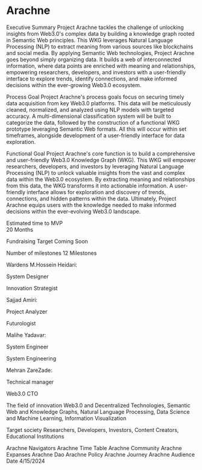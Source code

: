 # Arachne

Executive Summary 
Project Arachne tackles the challenge of unlocking insights from Web3.0's complex data by building a knowledge graph rooted in Semantic Web principles. This WKG leverages Natural Language Processing (NLP) to extract meaning from various sources like blockchains and social media. By applying Semantic Web technologies, Project Arachne goes beyond simply organizing data. It builds a web of interconnected information, where data points are enriched with meaning and relationships, empowering researchers, developers, and investors with a user-friendly interface to explore trends, identify connections, and make informed decisions within the ever-growing Web3.0 ecosystem.

Process Goal
Project Arachne's process goals focus on securing timely data acquisition from key Web3.0 platforms. This data will be meticulously cleaned, normalized, and analyzed using NLP models with targeted accuracy. A multi-dimensional classification system will be built to categorize the data, followed by the construction of a functional WKG prototype leveraging Semantic Web formats. All this will occur within set timeframes, alongside development of a user-friendly interface for data exploration.

Functional Goal
Project Arachne's core function is to build a comprehensive and user-friendly Web3.0 Knowledge Graph (WKG). This WKG will empower researchers, developers, and investors by leveraging Natural Language Processing (NLP) to unlock valuable insights from the vast and complex data within the Web3.0 ecosystem. By extracting meaning and relationships from this data, the WKG transforms it into actionable information. A user-friendly interface allows for exploration and discovery of trends, connections, and hidden patterns within the data. Ultimately, Project Arachne equips users with the knowledge needed to make informed decisions within the ever-evolving Web3.0 landscape.

Estimated time to MVP  
20 Months

Fundraising Target
Coming Soon

Number of milestones
12 Milestones

Wardens
M.Hossein Heidari:

System Designer

Innovation Strategist

Sajjad Amiri:

Project Analyzer

Futurologist

Malihe Yadavar:

System Engineer

System Engineering

Mehran ZareZade:

Technical manager 

Web3.0 CTO

The field of innovation
Web3.0 and Decentralized Technologies, Semantic Web and Knowledge Graphs, Natural Language Processing, Data Science and Machine Learning, Information Visualization

Target society
Researchers, Developers, Investors, Content Creators, Educational Institutions

Arachne Navigators
Arachne Time Table
Arachne Community
Arachne Expanses
Arachne Dao
Arachne Policy
Arachne Journey
Arachne Audience
Date 4/15/2024
